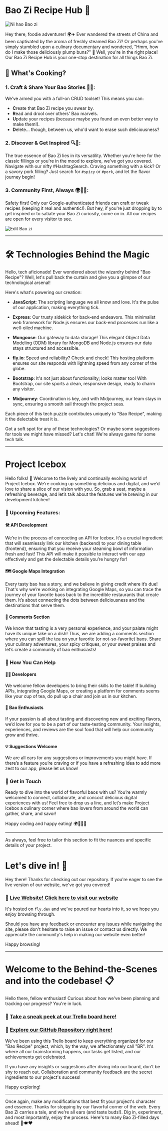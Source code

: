 # Bao Zi Recipe Hub 🥟
![Ni hao Bao zi](https://cdn.discordapp.com/attachments/791636167304151071/1156591048173301900/image.png?ex=651586da&is=6514355a&hm=d6aab1a2e5fc73ba4f68fda4e93b6975bac22db8fe460781447165468b3cdda5&)

Hey there, foodie adventurer! 🌍✈️ Ever wandered the streets of China and been captivated by the aroma of freshly steamed Bao Zi? Or perhaps you've simply stumbled upon a culinary documentary and wondered, "Hmm, how do I make those deliciously plump buns?" 🤔 Well, you're in the right place! Our Bao Zi Recipe Hub is your one-stop destination for all things Bao Zi.

## 🌸 What's Cooking?

### 1. **Craft & Share Your Bao Stories 📝🥢**: 
We've armed you with a full-on CRUD toolset! This means you can:
   - **C**reate that Bao Zi recipe you swear by.
   - **R**ead and drool over others' Bao marvels.
   - **U**pdate your recipes (because maybe you found an even better way to make them!).
   - **D**elete... though, between us, who'd want to erase such deliciousness?

### 2. **Discover & Get Inspired 🔍📖**: 
The true essence of Bao Zi lies in its versatility. Whether you're here for the classic fillings or you're in the mood to explore, we've got you covered. Navigate with our nifty #HashtagSearch. Craving something with a kick? Or a savory pork filling? Just search for `#spicy` or `#pork`, and let the flavor journey begin!

### 3. **Community First, Always 🌍💁‍♂️**: 
Safety first! Only our Google-authenticated friends can craft or tweak recipes (keeping it real and authentic!). But hey, if you're just dropping by to get inspired or to satiate your Bao Zi curiosity, come on in. All our recipes are open for every visitor to see.

![Edit Bao zi](https://cdn.discordapp.com/attachments/791636167304151071/1156287590195011634/image.png?ex=65146c3c&is=65131abc&hm=bad5da297abd2a7eefdbc19214c2edd650a5030c2001ee9859aec7e1e1e1c429&)

---

# 🛠 Technologies Behind the Magic

Hello, tech aficionado! Ever wondered about the wizardry behind "Bao Recipe"? Well, let's pull back the curtain and give you a glimpse of our technological arsenal!

Here's what's powering our creation:

- **JavaScript**: The scripting language we all know and love. It's the pulse of our application, making everything tick.

- **Express**: Our trusty sidekick for back-end endeavors. This minimalist web framework for Node.js ensures our back-end processes run like a well-oiled machine.

- **Mongoose**: Our gateway to data storage! This elegant Object Data Modeling (ODM) library for MongoDB and Node.js ensures our data stays structured and accessible.

- **fly.io**: Speed and reliability? Check and check! This hosting platform ensures our site responds with lightning speed from any corner of the globe.

- **Bootstrap**: It's not just about functionality; looks matter too! With Bootstrap, our site sports a clean, responsive design, ready to charm any visitor.

- **Midjourney**: Coordination is key, and with Midjourney, our team stays in sync, ensuring a smooth sail through the project seas.

Each piece of this tech puzzle contributes uniquely to "Bao Recipe", making it the delectable treat it is.

Got a soft spot for any of these technologies? Or maybe some suggestions for tools we might have missed? Let's chat! We're always game for some tech talk.

---

# Project Icebox

Hello folks! 🌟 Welcome to the lively and continually evolving world of Project Icebox. We're cooking up something delicious and digital, and we’d love to share a slice of our vision with you. So, grab a seat, maybe a refreshing beverage, and let’s talk about the features we're brewing in our development kitchen!

### 🍜 Upcoming Features:

#### 🛠 **API Development**
We’re in the process of concocting an API for Icebox. It’s a crucial ingredient that will seamlessly link our kitchen (backend) to your dining table (frontend), ensuring that you receive your steaming bowl of information fresh and fast! This API will make it possible to interact with our app effectively and get the delectable details you’re hungry for!

#### 🗺 **Google Maps Integration**
Every tasty bao has a story, and we believe in giving credit where it’s due! That's why we’re working on integrating Google Maps, so you can trace the journey of your favorite baos back to the incredible restaurants that create them. It’s about connecting the dots between deliciousness and the destinations that serve them.

#### 💬 **Comments Section**
We know that tasting is a very personal experience, and your palate might have its unique take on a dish! Thus, we are adding a comments section where you can spill the tea on your favorite (or not-so-favorite) baos. Share your culinary adventures, your spicy critiques, or your sweet praises and let’s create a community of bao enthusiasts!

### 🥢 How You Can Help

#### 👩‍💻 **Developers**
We welcome fellow developers to bring their skills to the table! If building APIs, integrating Google Maps, or creating a platform for comments seems like your cup of tea, do pull up a chair and join us in our kitchen.

#### 🍵 **Bao Enthusiasts**
If your passion is all about tasting and discovering new and exciting flavors, we’d love for you to be a part of our taste-testing community. Your insights, experiences, and reviews are the soul food that will help our community grow and thrive.

#### 💡 **Suggestions Welcome**
We are all ears for any suggestions or improvements you might have. If there’s a feature you’re craving or if you have a refreshing idea to add more zest to our app, please let us know!

### 💌 Get in Touch
Ready to dive into the world of flavorful baos with us? You’re warmly welcomed to connect, collaborate, and concoct delicious digital experiences with us! Feel free to drop us a line, and let’s make Project Icebox a culinary corner where bao lovers from around the world can gather, share, and savor!

Happy coding and happy eating! 🌍🥟👩‍🍳

---

As always, feel free to tailor this section to fit the nuances and specific details of your project.
# Let's dive in! 🎉

Hey there! Thanks for checking out our repository. If you're eager to see the live version of our website, we've got you covered!

### 🌟 [**Live Website! Click here to visit our website**](https://baorecipe.fly.dev)

It's hosted on `fly.dev` and we've poured our hearts into it, so we hope you enjoy browsing through.

Should you have any feedback or encounter any issues while navigating the site, please don't hesitate to raise an issue or contact us directly. We appreciate the community's help in making our website even better!

Happy browsing!

---

# Welcome to the Behind-the-Scenes and into the codebase! 📋

Hello there, fellow enthusiast! Curious about how we've been planning and tracking our progress? You're in luck.

### 🌟 [**Take a sneak peek at our Trello board here!**](https://trello.com/b/s5tb9qB6/bao-recipe-which-we-refer-as-br)
### 🚀 [**Explore our GitHub Repository right here!**](https://github.com/MrXmit/bao-recipe)


We've been using this Trello board to keep everything organized for our "Bao Recipe" project, which, by the way, we affectionately call "BR". It's where all our brainstorming happens, our tasks get listed, and our achievements get celebrated.

If you have any insights or suggestions after diving into our board, don't be shy to reach out. Collaboration and community feedback are the secret ingredients to our project's success!

Happy exploring!

---

Once again, make any modifications that best fit your project's character and essence.
Thanks for stopping by our flavorful corner of the web. Every Bao Zi carries a tale, and we're all ears (and taste buds!). Dig in, experiment, and most importantly, enjoy the process. Here's to many Bao Zi-filled days ahead! 🥟🍽️❤️
